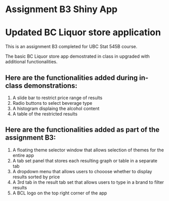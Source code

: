 Assignment B3 Shiny App
================

# Updated BC Liquor store application

This is an assignment B3 completed for UBC Stat 545B course.

The basic BC Liquor store app demostrated in class in upgraded with
additional functionalities.

## Here are the functionalities added during in-class demonstrations:

1.  A slide bar to restrict price range of results
2.  Radio buttons to select beverage type
3.  A histogram displaing the alcohol content
4.  A table of the restricted results

## Here are the functionalities added as part of the assignment B3:

1.  A floating theme selector window that allows selection of themes for
    the entire app
2.  A tab set panel that stores each resulting graph or table in a
    separate tab
3.  A dropdown menu that allows users to chooose whether to display
    results sorted by price
4.  A 3rd tab in the result tab set that allows users to type in a brand
    to filter results
5.  A BCL logo on the top right corner of the app
